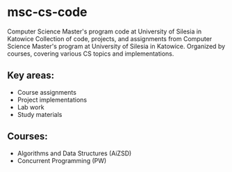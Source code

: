 # msc-cs-code
Computer Science Master's program code at University of Silesia in Katowice
Collection of code, projects, and assignments from Computer Science Master's program at University of Silesia in Katowice. Organized by courses, covering various CS topics and implementations.

## Key areas:
- Course assignments
- Project implementations
- Lab work
- Study materials

## Courses:
- Algorithms and Data Structures (AiZSD)
- Concurrent Programming (PW)